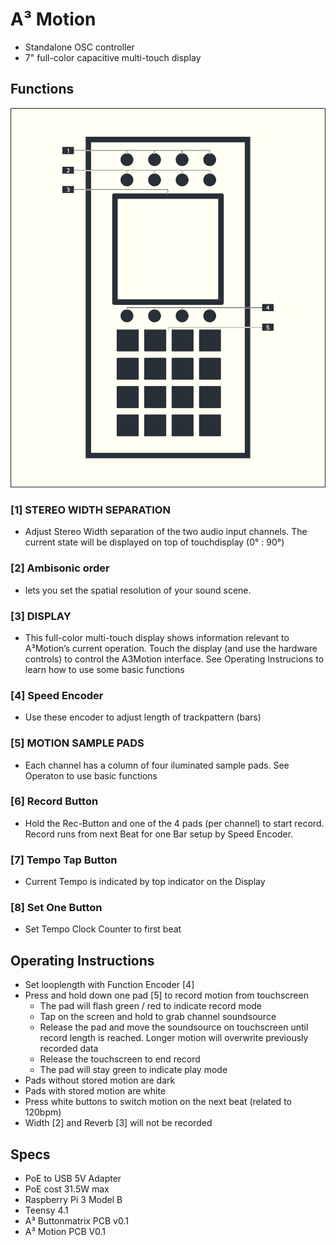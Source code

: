 # A³ Motion

- Standalone OSC controller
- 7" full-color capacitive multi-touch display
## Functions
![A³ Motion numbered](pics_user/a3-motion-icon_light_numbered.png)

### [1] STEREO WIDTH SEPARATION
- Adjust Stereo Width separation of the two audio input channels. The current state will be displayed on top of touchdisplay (0° : 90°)

### [2] Ambisonic order
- lets you set the spatial resolution of your sound scene.

### [3] DISPLAY
- This full-color multi-touch display shows information relevant to A³Motion’s current operation. Touch the display (and use the hardware controls) to control the A3Motion interface. See Operating Instrucions to learn how to use some basic functions

### [4] Speed Encoder
- Use these encoder to adjust length of trackpattern (bars)

### [5] MOTION SAMPLE PADS
- Each channel has a column of four iluminated sample pads. See Operaton to use basic functions

### [6] Record Button
+ Hold the Rec-Button and one of the 4 pads (per channel) to start record. Record runs from next Beat for one Bar setup by Speed Encoder. 

### [7] Tempo Tap Button
* Current Tempo is indicated by top indicator on the Display

### [8] Set One Button
* Set Tempo Clock Counter to first beat

## Operating Instructions
- Set looplength with Function Encoder [4]
- Press and hold down one pad [5] to record motion from touchscreen 
	- The pad will flash green / red to indicate record mode
	- Tap on the screen and hold to grab channel soundsource
	- Release the pad and move the soundsource on touchscreen until record length is reached. Longer motion will overwrite previously recorded data
	- Release the touchscreen to end record
	- The pad will stay green to indicate play mode
- Pads without stored motion are dark
- Pads with stored motion are white
- Press white buttons to switch motion on the next beat (related to 120bpm)
- Width [2] and Reverb [3] will not be recorded

## Specs
- PoE to USB 5V Adapter
- PoE cost 31.5W max
- Raspberry Pi 3 Model B
- Teensy 4.1
- A³ Buttonmatrix PCB v0.1
- A³ Motion PCB V0.1